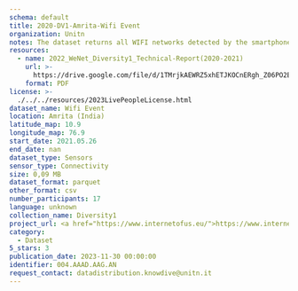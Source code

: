 ```yaml
---
schema: default
title: 2020-DV1-Amrita-Wifi Event
organization: Unitn
notes: The dataset returns all WIFI networks detected by the smartphone. It is part of Wenet Diversity 1 data collection, which contains data about the everyday life activities of students coming from 8 different universities located in China, Denmark, India, Italy, Mexico, Mongolia, Paraguay and UK. The data were collected via questionnaires, data coming from 27 smartphone sensors associated to thousand self-reported annotations over a period of 4 weeks.
resources:
  - name: 2022_WeNet_Diversity1_Technical-Report(2020-2021)
    url: >-
      https://drive.google.com/file/d/1TMrjkAEWRZ5xhETJKOCnERgh_Z06PO2E/view?usp=drive_link
    format: PDF
license: >-
  ./../../resources/2023LivePeopleLicense.html
dataset_name: Wifi Event
location: Amrita (India)
latitude_map: 10.9
longitude_map: 76.9
start_date: 2021.05.26
end_date: nan
dataset_type: Sensors
sensor_type: Connectivity
size: 0,09 MB
dataset_format: parquet
other_format: csv
number_participants: 17
language: unknown
collection_name: Diversity1
project_url: <a href="https://www.internetofus.eu/">https://www.internetofus.eu/</a>
category:
  - Dataset
5_stars: 3
publication_date: 2023-11-30 00:00:00
identifier: 004.AAAD.AAG.AN
request_contact: datadistribution.knowdive@unitn.it
---
```

